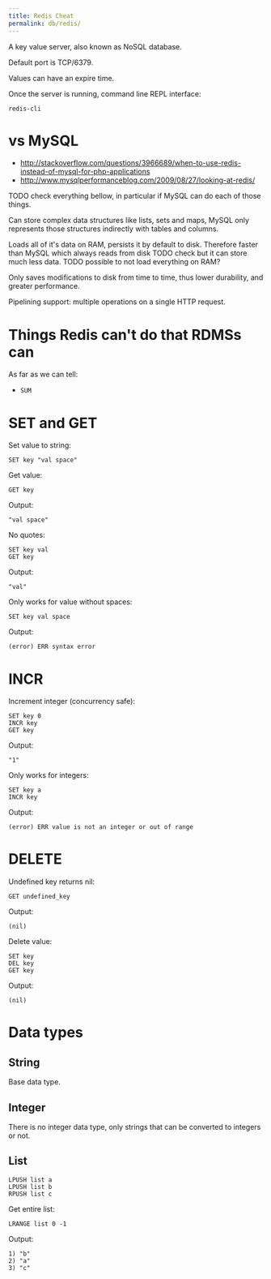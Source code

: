 ```yaml
---
title: Redis Cheat
permalink: db/redis/
---
```


A key value server, also known as NoSQL database.

Default port is TCP/6379.

Values can have an expire time.

Once the server is running, command line REPL interface:

    redis-cli

# vs MySQL

- <http://stackoverflow.com/questions/3966689/when-to-use-redis-instead-of-mysql-for-php-applications>
- <http://www.mysqlperformanceblog.com/2009/08/27/looking-at-redis/>

TODO check everything bellow, in particular if MySQL can do each of those things.

Can store complex data structures like lists, sets and maps, MySQL only represents those structures indirectly with tables and columns.

Loads all of it's data on RAM, persists it by default to disk. Therefore faster than MySQL which always reads from disk TODO check but it can store much less data. TODO possible to not load everything on RAM?

Only saves modifications to disk from time to time, thus lower durability, and greater performance.

Pipelining support: multiple operations on a single HTTP request.

# Things Redis can't do that RDMSs can

As far as we can tell:

- `SUM`

# SET and GET

Set value to string:

    SET key "val space"

Get value:

    GET key

Output:

    "val space"

No quotes:

    SET key val
    GET key

Output:

    "val"

Only works for value without spaces:

    SET key val space

Output:

    (error) ERR syntax error

# INCR

Increment integer (concurrency safe):

    SET key 0
    INCR key
    GET key

Output:

    "1"

Only works for integers:

    SET key a
    INCR key

Output:

    (error) ERR value is not an integer or out of range

# DELETE

Undefined key returns nil:

    GET undefined_key

Output:

    (nil)

Delete value:

    SET key
    DEL key
    GET key

Output:

    (nil)

# Data types

## String

Base data type.

## Integer

There is no integer data type, only strings that can be converted to integers or not.

## List

    LPUSH list a
    LPUSH list b
    RPUSH list c

Get entire list:

    LRANGE list 0 -1

Output:

    1) "b"
    2) "a"
    3) "c"
